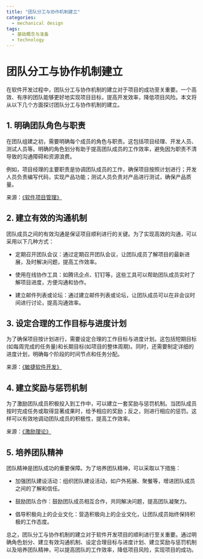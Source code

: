 ```yaml
---  
title: "团队分工与协作机制建立"  
categories:  
  - mechanical design  
tags: 
  - 基础概念与准备 
  - technology  
---  
```


# 团队分工与协作机制建立

在软件开发过程中，团队分工与协作机制的建立对于项目的成功至关重要。一个高效、有序的团队能够更好地实现项目目标，提高开发效率，降低项目风险。本文将从以下几个方面探讨团队分工与协作机制的建立。

## 1. 明确团队角色与职责

在团队组建之初，需要明确每个成员的角色与职责。这包括项目经理、开发人员、测试人员等。明确的角色划分有助于提高团队成员的工作效率，避免因为职责不清导致的沟通障碍和资源浪费。

例如，项目经理的主要职责是协调团队成员的工作，确保项目按照计划进行；开发人员负责编写代码，实现产品功能；测试人员负责对产品进行测试，确保产品质量。

来源：[《软件项目管理》](https://www.amazon.cn/dp/B07FZ8S74R)

## 2. 建立有效的沟通机制

团队成员之间的有效沟通是保证项目顺利进行的关键。为了实现高效的沟通，可以采用以下几种方式：

- 定期召开团队会议：通过定期召开团队会议，让团队成员了解项目的最新进展，及时解决问题，提高工作效率。

- 使用在线协作工具：如腾讯企点、钉钉等，这些工具可以帮助团队成员实时了解项目进度，方便沟通和协作。

- 建立邮件列表或论坛：通过建立邮件列表或论坛，让团队成员可以在非会议时间进行讨论，提高沟通效率。

## 3. 设定合理的工作目标与进度计划

为了确保项目按计划进行，需要设定合理的工作目标与进度计划。这包括短期目标(如每周完成的任务量)和长期目标(如项目的整体周期)。同时，还需要制定详细的进度计划，明确每个阶段的时间节点和任务分配。

来源：[《敏捷软件开发》](https://www.amazon.cn/dp/B07FZ8S74R)

## 4. 建立奖励与惩罚机制

为了激励团队成员积极投入到工作中，可以建立一套奖励与惩罚机制。当团队成员按时完成任务或取得显著成果时，给予相应的奖励；反之，则进行相应的惩罚。这样可以有效地调动团队成员的积极性，提高工作效率。

来源：[《激励理论》](https://www.amazon.cn/dp/B07FZ8S74R)

## 5. 培养团队精神

团队精神是团队成功的重要保障。为了培养团队精神，可以采取以下措施：

- 加强团队建设活动：组织团队建设活动，如户外拓展、聚餐等，增进团队成员之间的了解和信任。

- 鼓励团队合作：鼓励团队成员相互合作，共同解决问题，提高团队凝聚力。

- 倡导积极向上的企业文化：营造积极向上的企业文化，让团队成员始终保持积极的工作态度。

总之，团队分工与协作机制的建立对于软件开发项目的顺利进行至关重要。通过明确角色划分、建立有效沟通机制、设定合理目标与进度计划、建立奖励与惩罚机制以及培养团队精神，可以提高团队的工作效率，降低项目风险，实现项目的成功。 
